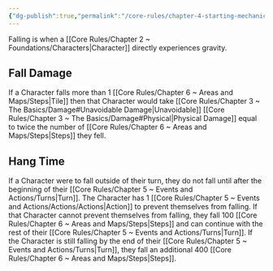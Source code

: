 ```yaml
---
{"dg-publish":true,"permalink":"/core-rules/chapter-4-starting-mechanics/falling/"}
---
```


Falling is when a [[Core Rules/Chapter 2 ~ Foundations/Characters\|Character]] directly experiences gravity.
## Fall Damage
If a Character falls more than 1 [[Core Rules/Chapter 6 ~ Areas and Maps/Steps\|Tile]] then that Character would take [[Core Rules/Chapter 3 ~ The Basics/Damage#Unavoidable Damage\|Unavoidable]] [[Core Rules/Chapter 3 ~ The Basics/Damage#Physical\|Physical Damage]] equal to twice the number of [[Core Rules/Chapter 6 ~ Areas and Maps/Steps\|Steps]] they fell.
## Hang Time
If a Character were to fall outside of their turn, they do not fall until after the beginning of their [[Core Rules/Chapter 5 ~ Events and Actions/Turns\|Turn]]. The Character has 1 [[Core Rules/Chapter 5 ~ Events and Actions/Actions/Actions\|Action]] to prevent themselves from falling.
If that Character cannot prevent themselves from falling, they fall 100 [[Core Rules/Chapter 6 ~ Areas and Maps/Steps\|Steps]] and can continue with the rest of their [[Core Rules/Chapter 5 ~ Events and Actions/Turns\|Turn]]. If the Character is still falling by the end of their [[Core Rules/Chapter 5 ~ Events and Actions/Turns\|Turn]], they fall an additional 400 [[Core Rules/Chapter 6 ~ Areas and Maps/Steps\|Steps]].

